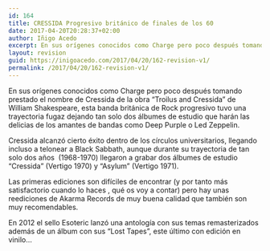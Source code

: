 ```yaml
---
id: 164
title: CRESSIDA Progresivo británico de finales de los 60
date: 2017-04-20T20:28:37+02:00
author: Iñigo Acedo
excerpt: En sus orígenes conocidos como Charge pero poco después tomando prestado el nombre de Cressida de la obra “Troilus and Cressida” de William Shakespeare, esta banda británica de Rock progresivo tuvo una trayectoria fugaz dejando tan solo dos álbumes de estudio que harán las delicias de los amantes de bandas como Deep Purple o Led Zeppelin.
layout: revision
guid: https://inigoacedo.com/2017/04/20/162-revision-v1/
permalink: /2017/04/20/162-revision-v1/
---
```

En sus orígenes conocidos como Charge pero poco después tomando prestado el nombre de Cressida de la obra “Troilus and Cressida” de William Shakespeare, esta banda británica de Rock progresivo tuvo una trayectoria fugaz dejando tan solo dos álbumes de estudio que harán las delicias de los amantes de bandas como Deep Purple o Led Zeppelin.

<!--more-->

Cressida alcanzó cierto éxito dentro de los círculos universitarios, llegando incluso a telonear a Black Sabbath, aunque durante su trayectoria de tan solo dos años  (1968-1970) llegaron a grabar dos álbumes de estudio “Cressida” (Vertigo 1970) y “Asylum” (Vertigo 1971).

Las primeras ediciones son difíciles de encontrar (y por tanto más satisfactorio cuando lo haces , qué os voy a contar) pero hay unas reediciones de Akarma Records de muy buena calidad que también son muy recomendables.

En 2012 el sello Esoteric lanzó una antología con sus temas remasterizados además de un álbum con sus “Lost Tapes”, este último con edición en vinilo…